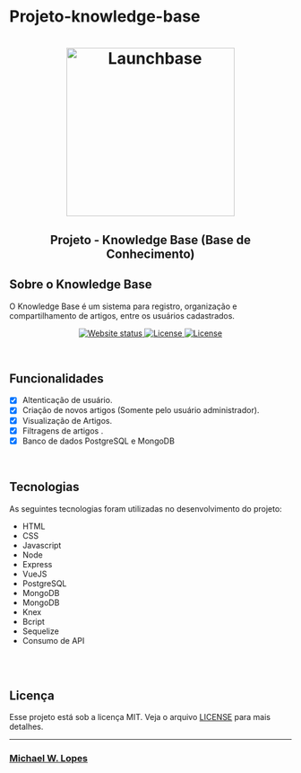 # Projeto-knowledge-base
<h1 align="center">
    <img alt="Launchbase" src="https://raw.githubusercontent.com/michael23-lopes/Projeto-knowledge-base/master/frontend/src/assets/logo.png" width="300px" />
</h1>

<h2 align="center">
  Projeto - Knowledge Base  (Base de Conhecimento)
</h2>


## Sobre o Knowledge Base 

O Knowledge Base é um sistema para registro, organização e compartilhamento de artigos, entre os usuários cadastrados.


<p align="center">
    
  <a href="" >
    <img alt="Website status" src="https://raw.githubusercontent.com/michael23-lopes/Projeto-knowledge-base/master/frontend/img2.png">
  </a>
  
  <a href="./LICENSE" >
    <img alt="License" src="https://raw.githubusercontent.com/michael23-lopes/Projeto-knowledge-base/master/frontend/img3.png">
  </a>
  
  <a href="./LICENSE" >
    <img alt="License" src="https://raw.githubusercontent.com/michael23-lopes/Projeto-knowledge-base/master/frontend/img4.png">
  </a>

</p>



<br>

## Funcionalidades

- [X] Altenticação de usuário.
- [X] Criação de novos artigos (Somente pelo usuário administrador).
- [X] Visualização de Artigos.
- [X] Filtragens de artigos .
- [X] Banco de dados PostgreSQL e MongoDB

<br>

## Tecnologias

As seguintes tecnologias foram utilizadas no desenvolvimento do projeto:

* HTML
* CSS
* Javascript
* Node
* Express
* VueJS
* PostgreSQL
* MongoDB
* MongoDB
* Knex
* Bcript
* Sequelize
* Consumo de API

<br>


<br>

## Licença

Esse projeto está sob a licença MIT. Veja o arquivo [LICENSE](/LICENSE) para mais detalhes.

---

### [Michael W. Lopes](https://github.com/michael23-lopes)
